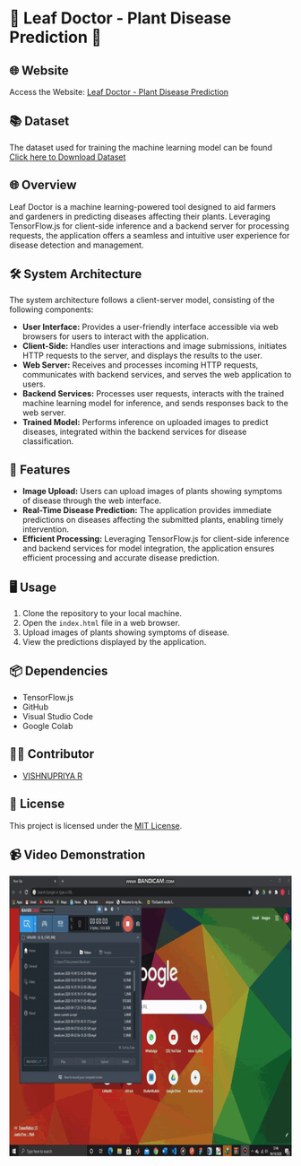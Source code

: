 # 🌿 Leaf Doctor - Plant Disease Prediction 🌱

## 🌐 Website
Access the Website: <a href="https://priyaramesh26.github.io/leafdoctor/" target="_blank">Leaf Doctor - Plant Disease Prediction</a>

## 📚 Dataset
The dataset used for training the machine learning model can be found <a href="https://www.kaggle.com/datasets/emmarex/plantdisease" target="_blank">Click here to Download Dataset</a>

## 🌐 Overview
Leaf Doctor is a machine learning-powered tool designed to aid farmers and gardeners in predicting diseases affecting their plants. Leveraging TensorFlow.js for client-side inference and a backend server for processing requests, the application offers a seamless and intuitive user experience for disease detection and management.

## 🛠️ System Architecture
The system architecture follows a client-server model, consisting of the following components:

- **User Interface:** Provides a user-friendly interface accessible via web browsers for users to interact with the application.
- **Client-Side:** Handles user interactions and image submissions, initiates HTTP requests to the server, and displays the results to the user.
- **Web Server:** Receives and processes incoming HTTP requests, communicates with backend services, and serves the web application to users.
- **Backend Services:** Processes user requests, interacts with the trained machine learning model for inference, and sends responses back to the web server.
- **Trained Model:** Performs inference on uploaded images to predict diseases, integrated within the backend services for disease classification.

## 🚀 Features
- **Image Upload:** Users can upload images of plants showing symptoms of disease through the web interface.
- **Real-Time Disease Prediction:** The application provides immediate predictions on diseases affecting the submitted plants, enabling timely intervention.
- **Efficient Processing:** Leveraging TensorFlow.js for client-side inference and backend services for model integration, the application ensures efficient processing and accurate disease prediction.

## 🖥️ Usage
1. Clone the repository to your local machine.
2. Open the `index.html` file in a web browser.
3. Upload images of plants showing symptoms of disease.
4. View the predictions displayed by the application.

## 📦 Dependencies
- TensorFlow.js
- GitHub
- Visual Studio Code
- Google Colab

## 👨‍💻 Contributor
- <a href="https://github.com/priyaramesh26" target="_blank">VISHNUPRIYA R</a>

## 📝 License
This project is licensed under the [MIT License](https://github.com/priyaramesh26/leafdoctor/blob/main/LICENSE).


## 📹 Video Demonstration

<img src="demo.gif" width="768" height="500" />
